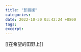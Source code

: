 ```yaml
---
title: "彭丽媛"
categories: 
date: 2022-10-30 03:42:24 +0800
tags: 
excerpt: 
---
```




[[在希望的田野上]]







